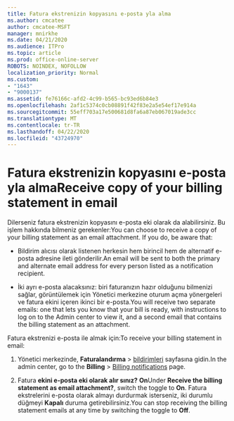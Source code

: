 ```yaml
---
title: Fatura ekstrenizin kopyasını e-posta yla alma
ms.author: cmcatee
author: cmcatee-MSFT
manager: mnirkhe
ms.date: 04/21/2020
ms.audience: ITPro
ms.topic: article
ms.prod: office-online-server
ROBOTS: NOINDEX, NOFOLLOW
localization_priority: Normal
ms.custom:
- "1643"
- "9000137"
ms.assetid: fe76166c-afd2-4c99-b565-bc93ed6b84e3
ms.openlocfilehash: 2af1c5374c0cb08891f42f83e2a5e54ef17e914a
ms.sourcegitcommit: 55eff703a17e500681d8fa6a87eb067019ade3cc
ms.translationtype: MT
ms.contentlocale: tr-TR
ms.lasthandoff: 04/22/2020
ms.locfileid: "43724970"
---
```

# <a name="receive-copy-of-your-billing-statement-in-email"></a><span data-ttu-id="9c7f9-102">Fatura ekstrenizin kopyasını e-posta yla alma</span><span class="sxs-lookup"><span data-stu-id="9c7f9-102">Receive copy of your billing statement in email</span></span>

<span data-ttu-id="9c7f9-p101">Dilerseniz fatura ekstrenizin kopyasını e-posta eki olarak da alabilirsiniz. Bu işlem hakkında bilmeniz gerekenler:</span><span class="sxs-lookup"><span data-stu-id="9c7f9-p101">You can choose to receive a copy of your billing statement as an email attachment. If you do, be aware that:</span></span>
  
- <span data-ttu-id="9c7f9-105">Bildirim alıcısı olarak listenen herkesin hem birincil hem de alternatif e-posta adresine ileti gönderilir.</span><span class="sxs-lookup"><span data-stu-id="9c7f9-105">An email will be sent to both the primary and alternate email address for every person listed as a notification recipient.</span></span>

- <span data-ttu-id="9c7f9-106">İki ayrı e-posta alacaksınız: biri faturanızın hazır olduğunu bilmenizi sağlar, görüntülemek için Yönetici merkezine oturum açma yönergeleri ve fatura ekini içeren ikinci bir e-posta.</span><span class="sxs-lookup"><span data-stu-id="9c7f9-106">You will receive two separate emails: one that lets you know that your bill is ready, with instructions to log on to the Admin center to view it, and a second email that contains the billing statement as an attachment.</span></span>

<span data-ttu-id="9c7f9-107">Fatura ekstrenizi e-posta ile almak için:</span><span class="sxs-lookup"><span data-stu-id="9c7f9-107">To receive your billing statement in email:</span></span>
  
1. <span data-ttu-id="9c7f9-108">Yönetici merkezinde, **Faturalandırma** \> [bildirimleri](https://go.microsoft.com/fwlink/p/?linkid=853212) sayfasına gidin.</span><span class="sxs-lookup"><span data-stu-id="9c7f9-108">In the admin center, go to the **Billing** \> [Billing notifications](https://go.microsoft.com/fwlink/p/?linkid=853212) page.</span></span>

2. <span data-ttu-id="9c7f9-109">Fatura **ekini e-posta eki olarak alır sınız?** **On**</span><span class="sxs-lookup"><span data-stu-id="9c7f9-109">Under **Receive the billing statement as email attachment?**, switch the toggle to **On**.</span></span> <span data-ttu-id="9c7f9-110">Fatura ekstrelerini e-posta olarak almayı durdurmak isterseniz, iki durumlu düğmeyi **Kapalı** duruma getirebilirsiniz.</span><span class="sxs-lookup"><span data-stu-id="9c7f9-110">You can stop receiving the billing statement emails at any time by switching the toggle to **Off**.</span></span>